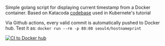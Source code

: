 
Simple golang script for displaying current timestamp from a Docker container. Based on Katacoda [codebase](https://github.com/katacoda/golang-http-server) used in Kubernete's tutorial

Via Github actions, every valid commit is automatically pushed to Docker hub. Test it as: `docker run --rm -p 80:80 seoul4/hostnameprint`

[![CI to Docker hub](https://github.com/AhmedMRaihan/hostnameprint/actions/workflows/go.yml/badge.svg)](https://github.com/AhmedMRaihan/hostnameprint/actions)
